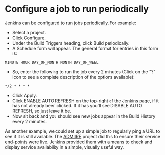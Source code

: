 Configure a job to run periodically
===================================

Jenkins can be configured to run jobs periodically. For example:

* Select a project.
* Click Configure.
* Under the Build Triggers heading, click Build periodically.
* A Schedule form will appear. The general format for entries in this form is:

```
MINUTE HOUR DAY_OF_MONTH MONTH DAY_OF_WEEL
```

* So, enter the following to run the job every 2 minutes (Click on the "?" icon to see a complete description of the options available):

```
*/2 * * * *
```

* Click Apply.
* Click ENABLE AUTO REFRESH on the top-right of the Jenkins page, if it has not already been clicked. If it has you'll see DISABLE AUTO REFRESH, so just leave it be.
* Now sit back and you should see new jobs appear in the Build History every 2 minutes.

As another example, we could set up a simple job to regularly ping a URL to see if it is still available. The [ADMIIRE](http://www.admire-project.eu/) project did this to ensure their service end-points were live. Jenkins provided them with a means to check and display service availability in a simple, visually useful way.
